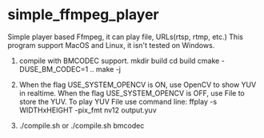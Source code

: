 # simple_ffmpeg_player
Simple player based Ffmpeg, it can play file, URLs(rtsp, rtmp, etc.)
This program support MacOS and Linux, it isn't tested on Windows.

1. compile with BMCODEC support.
   mkdir build
   cd build
   cmake -DUSE_BM_CODEC=1 ..
   make -j
2. When the flag USE_SYSTEM_OPENCV is ON, use OpenCV to show YUV in realtime.
   When the flag USE_SYSTEM_OPENCV is OFF, use File to store the YUV.
   To play YUV File use command line:
   ffplay -s WIDTHxHEIGHT -pix_fmt nv12 output.yuv

3. ./compile.sh or ./compile.sh bmcodec
